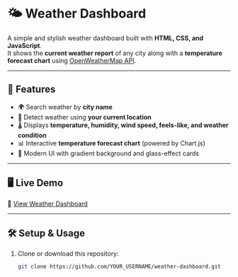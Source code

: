 # 🌤️ Weather Dashboard

A simple and stylish weather dashboard built with **HTML, CSS, and JavaScript**.  
It shows the **current weather report** of any city along with a **temperature forecast chart** using [OpenWeatherMap API](https://openweathermap.org/).

---

## 🚀 Features
- 🌍 Search weather by **city name**
- 📍 Detect weather using **your current location**
- 🌡️ Displays **temperature, humidity, wind speed, feels-like, and weather condition**
- 📊 Interactive **temperature forecast chart** (powered by Chart.js)
- 🎨 Modern UI with gradient background and glass-effect cards

---

## 🖥️ Live Demo
🔗 [View Weather Dashboard](https://YOUR_USERNAME.github.io/weather-dashboard/)

---

## 🛠️ Setup & Usage
1. Clone or download this repository:
   ```bash
   git clone https://github.com/YOUR_USERNAME/weather-dashboard.git
